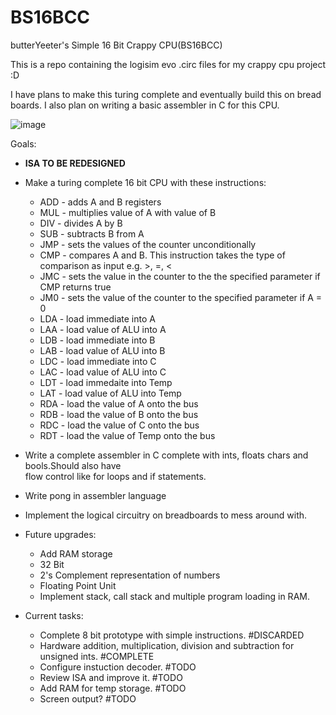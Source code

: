 # BS16BCC
butterYeeter's Simple 16 Bit Crappy CPU(BS16BCC)

This is a repo containing the logisim evo .circ files for my crappy cpu project :D

I have plans to make this turing complete and eventually build this on bread boards. I also plan on writing a basic assembler in C for this CPU.

![image](https://user-images.githubusercontent.com/100842250/231858384-9efd1a2a-4878-442f-9996-3a6377190cdc.png)

Goals:
- **ISA TO BE REDESIGNED**
- Make a turing complete 16 bit CPU with these instructions:
    - ADD - adds A and B registers
    - MUL - multiplies value of A with value of B
    - DIV - divides A by B
    - SUB - subtracts B from A
    - JMP - sets the values of the counter unconditionally
    - CMP - compares A and B. This instruction takes the type of comparison as input e.g. >, =, <
    - JMC - sets the value in the counter to the the specified parameter if CMP returns true
    - JM0 - sets the value of the counter to the specified parameter if A = 0
    - LDA - load immediate into A
    - LAA - load value of ALU into A
    - LDB - load immediate into B
    - LAB - load value of ALU into B
    - LDC - load immediate into C
    - LAC - load value of ALU into C
    - LDT - load immedaite into Temp
    - LAT - load value of ALU into Temp
    - RDA - load the value of A onto the bus
    - RDB - load the value of B onto the bus
    - RDC - load the value of C onto the bus
    - RDT - load the value of Temp onto the bus
    
- Write a complete assembler in C complete with ints, floats chars and bools.Should also have\
  flow control like for loops and if statements.
  
- Write pong in assembler language
  
- Implement the logical circuitry on breadboards to mess around with.
  
- Future upgrades:
    - Add RAM storage
    - 32 Bit
    - 2's Complement representation of numbers
    - Floating Point Unit
    - Implement stack, call stack and multiple program loading in RAM.
  
  
- Current tasks:
    - Complete 8 bit prototype with simple instructions. #DISCARDED
    - Hardware addition, multiplication, division and subtraction for unsigned ints. #COMPLETE
    - Configure instuction decoder. #TODO
    - Review ISA and improve it. #TODO
    - Add RAM for temp storage. #TODO
    - Screen output? #TODO
    
    
